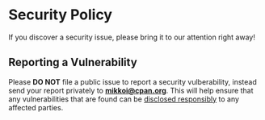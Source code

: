 # Security Policy

If you discover a security issue, please bring it to our attention right away!

## Reporting a Vulnerability
 
Please **DO NOT** file a public issue to report a security vulberability, instead send your report privately to **mikkoi@cpan.org**. This will help ensure that any vulnerabilities that are found can be [disclosed responsibly](https://en.wikipedia.org/wiki/Responsible_disclosure) to any affected parties.
